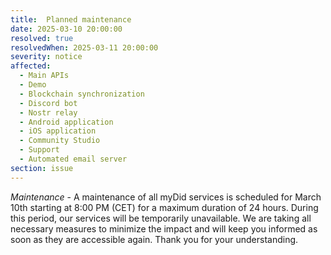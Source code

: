 ```yaml
---
title:  Planned maintenance
date: 2025-03-10 20:00:00
resolved: true
resolvedWhen: 2025-03-11 20:00:00
severity: notice
affected:
  - Main APIs
  - Demo
  - Blockchain synchronization
  - Discord bot
  - Nostr relay
  - Android application
  - iOS application
  - Community Studio
  - Support
  - Automated email server
section: issue
---
```


*Maintenance* - A maintenance of all myDid services is scheduled for March 10th starting at 8:00 PM (CET) for a maximum duration of 24 hours. During this period, our services will be temporarily unavailable. We are taking all necessary measures to minimize the impact and will keep you informed as soon as they are accessible again. Thank you for your understanding.


